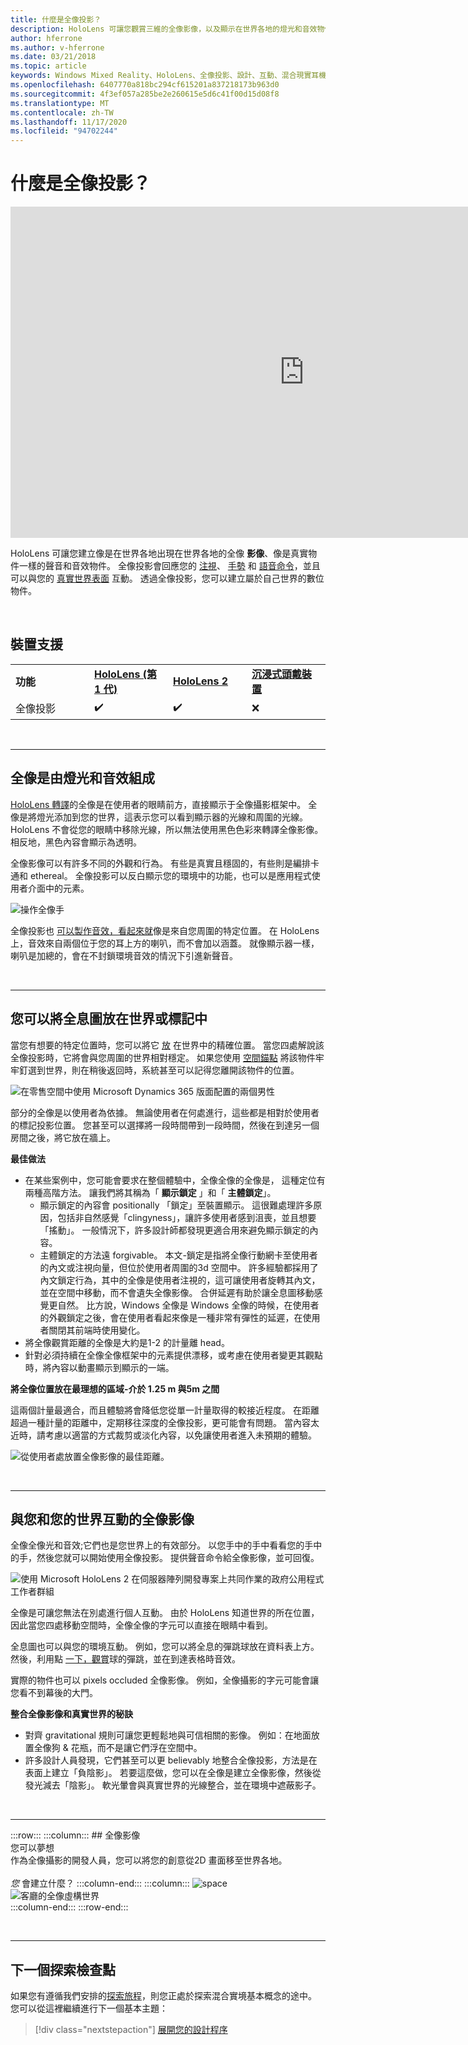 ```yaml
---
title: 什麼是全像投影？
description: HoloLens 可讓您觀賞三維的全像影像，以及顯示在世界各地的燈光和音效物件。
author: hferrone
ms.author: v-hferrone
ms.date: 03/21/2018
ms.topic: article
keywords: Windows Mixed Reality、HoloLens、全像投影、設計、互動、混合現實耳機、windows Mixed reality 耳機、什麼是增強的現實
ms.openlocfilehash: 6407770a818bc294cf615201a837218173b963d0
ms.sourcegitcommit: 4f3ef057a285be2e260615e5d6c41f00d15d08f8
ms.translationtype: MT
ms.contentlocale: zh-TW
ms.lasthandoff: 11/17/2020
ms.locfileid: "94702244"
---
```

# <a name="what-is-a-hologram"></a>什麼是全像投影？

<iframe width="940" height="530" src="https://www.youtube.com/embed/MVXH5V8MVQo" frameborder="0" allow="accelerometer; autoplay; encrypted-media; gyroscope; picture-in-picture" allowfullscreen></iframe>


HoloLens 可讓您建立像是在世界各地出現在世界各地的全像 **影像**、像是真實物件一樣的聲音和音效物件。 全像投影會回應您的 [注視](../design/gaze-and-commit.md)、 [手勢](../design/gaze-and-commit.md#composite-gestures) 和 [語音命令](../design/voice-input.md)，並且可以與您的 [真實世界表面](../design/spatial-mapping.md) 互動。 透過全像投影，您可以建立屬於自己世界的數位物件。

<br>


## <a name="device-support"></a>裝置支援

<table>
    <colgroup>
    <col width="25%" />
    <col width="25%" />
    <col width="25%" />
    <col width="25%" />
    </colgroup>
    <tr>
        <td><strong>功能</strong></td>
        <td><a href="../hololens-hardware-details.md"><strong>HoloLens (第 1 代)</strong></a></td>
        <td><a href="https://docs.microsoft.com/hololens/hololens2-hardware"><strong>HoloLens 2</strong></td>
        <td><a href="../discover/immersive-headset-hardware-details.md"><strong>沉浸式頭戴裝置</strong></a></td>
    </tr>
     <tr>
        <td>全像投影</td>
        <td>✔️</td>
        <td>✔️</td>
        <td>❌</td>
    </tr>
</table>

<br>

---

## <a name="a-hologram-is-made-of-light-and-sound"></a>全像是由燈光和音效組成

[HoloLens 轉譯](../develop/platform-capabilities-and-apis/rendering.md)的全像是在使用者的眼睛前方，直接顯示于全像攝影框架中。 全像是將燈光添加到您的世界，這表示您可以看到顯示器的光線和周圍的光線。 HoloLens 不會從您的眼睛中移除光線，所以無法使用黑色色彩來轉譯全像影像。 相反地，黑色內容會顯示為透明。

全像影像可以有許多不同的外觀和行為。 有些是真實且穩固的，有些則是編排卡通和 ethereal。 全像投影可以反白顯示您的環境中的功能，也可以是應用程式使用者介面中的元素。

![操作全像手](images/hologram-hands-940px.jpg)

全像投影也 [可以製作音效，看起來就](../design/spatial-sound.md)像是來自您周圍的特定位置。 在 HoloLens 上，音效來自兩個位于您的耳上方的喇叭，而不會加以涵蓋。 就像顯示器一樣，喇叭是加總的，會在不封鎖環境音效的情況下引進新聲音。

<br>

---

## <a name="a-hologram-can-be-placed-in-the-world-or-tag-along-with-you"></a>您可以將全息圖放在世界或標記中

當您有想要的特定位置時，您可以將它 [放](../design/coordinate-systems.md) 在世界中的精確位置。 當您四處解說該全像投影時，它將會與您周圍的世界相對穩定。 如果您使用 [空間錨點](../design/coordinate-systems.md#spatial-anchors) 將該物件牢牢釘選到世界，則在稍後返回時，系統甚至可以記得您離開該物件的位置。

![在零售空間中使用 Microsoft Dynamics 365 版面配置的兩個男性](images/HLS19_retailLayoutHologram_001-940px.jpg)

部分的全像是以使用者為依據。 無論使用者在何處進行，這些都是相對於使用者的標記投影位置。 您甚至可以選擇將一段時間帶到一段時間，然後在到達另一個房間之後，將它放在牆上。

**最佳做法**
* 在某些案例中，您可能會要求在整個體驗中，全像全像的全像是， 這種定位有兩種高階方法。 讓我們將其稱為「 **顯示鎖定** 」和「 **主體鎖定**」。
   * 顯示鎖定的內容會 positionally 「鎖定」至裝置顯示。 這很難處理許多原因，包括非自然感覺「clingyness」，讓許多使用者感到沮喪，並且想要「搖動」。 一般情況下，許多設計師都發現更適合用來避免顯示鎖定的內容。
   * 主體鎖定的方法遠 forgivable。 本文-鎖定是指將全像行動網卡至使用者的內文或注視向量，但位於使用者周圍的3d 空間中。 許多經驗都採用了內文鎖定行為，其中的全像是使用者注視的，這可讓使用者旋轉其內文，並在空間中移動，而不會遺失全像影像。 合併延遲有助於讓全息圖移動感覺更自然。 比方說，Windows 全像是 Windows 全像的時候，在使用者的外觀鎖定之後，會在使用者看起來像是一種非常有彈性的延遲，在使用者關閉其前端時使用變化。
* 將全像觀賞距離的全像是大約是1-2 的計量離 head。
* 針對必須持續在全像全像框架中的元素提供漂移，或考慮在使用者變更其觀點時，將內容以動畫顯示到顯示的一端。

**將全像位置放在最理想的區域-介於 1.25 m 與5m 之間**

這兩個計量最適合，而且體驗將會降低您從單一計量取得的較接近程度。 在距離超過一種計量的距離中，定期移往深度的全像投影，更可能會有問題。 當內容太近時，請考慮以適當的方式裁剪或淡化內容，以免讓使用者進入未預期的體驗。

![從使用者處放置全像影像的最佳距離。](images/distanceguiderendering-950px.png)

<br>

---


## <a name="a-hologram-interacts-with-you-and-your-world"></a>與您和您的世界互動的全像影像

全像全像光和音效;它們也是您世界上的有效部分。 以您手中的手中看看您的手中的手，然後您就可以開始使用全像投影。 提供聲音命令給全像影像，並可回復。

![使用 Microsoft HoloLens 2 在伺服器陣列開發專案上共同作業的政府公用程式工作者群組](images/HLS19_governmentUtilitiesHologram_001-940px.jpg)

全像是可讓您無法在別處進行個人互動。 由於 HoloLens 知道世界的所在位置，因此當您四處移動空間時，全像全像的字元可以直接在眼睛中看到。

全息圖也可以與您的環境互動。 例如，您可以將全息的彈跳球放在資料表上方。 然後，利用點 [一下，觀賞](../design/gaze-and-commit.md#composite-gestures)球的彈跳，並在到達表格時音效。

實際的物件也可以 pixels occluded 全像影像。 例如，全像攝影的字元可能會讓您看不到幕後的大門。

**整合全像影像和真實世界的秘訣**
* 對齊 gravitational 規則可讓您更輕鬆地與可信相關的影像。 例如：在地面放置全像狗 & 花瓶，而不是讓它們浮在空間中。
* 許多設計人員發現，它們甚至可以更 believably 地整合全像投影，方法是在表面上建立「負陰影」。 若要這麼做，您可以在全像是建立全像影像，然後從發光減去「陰影」。 軟光暈會與真實世界的光線整合，並在環境中遮蔽影子。

<br>

---

:::row:::
    :::column:::
        ## <a name="a-hologram-is-whatever-bryou-can-dream-upbr"></a>全像影像 <br>您可以夢想<br>
        作為全像攝影的開發人員，您可以將您的創意從2D 畫面移至世界各地。<br><br>
        *您* 會建立什麼？
    :::column-end:::
        :::column:::
        ![space](images/spacer-20x582.png)<br>
       ![客廳的全像虛構世界](images/designoverview.jpg)<br>
    :::column-end:::
:::row-end:::

<br>

---

## <a name="next-discovery-checkpoint"></a>下一個探索檢查點

如果您有遵循我們安排的[探索旅程](get-started-with-mr.md)，則您正處於探索混合實境基本概念的途中。 您可以從這裡繼續進行下一個基本主題： 

> [!div class="nextstepaction"]
> [展開您的設計程序](case-study-expanding-the-design-process-for-mixed-reality.md)

